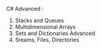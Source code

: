 C# Advanced :
1. Stacks and Queues
2. Multidimensional Arrays 
3. Sets and Dictionaries Advanced
4. Sreams, Files, Directories
